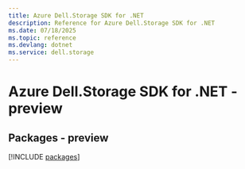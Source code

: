 ```yaml
---
title: Azure Dell.Storage SDK for .NET
description: Reference for Azure Dell.Storage SDK for .NET
ms.date: 07/18/2025
ms.topic: reference
ms.devlang: dotnet
ms.service: dell.storage
---
```

# Azure Dell.Storage SDK for .NET - preview
## Packages - preview
[!INCLUDE [packages](dell.storage-index.md)]